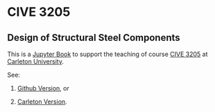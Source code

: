 # CIVE 3205

## Design of Structural Steel Components

This is a [Jupyter Book](https://jupyterbook.org/) to support the teaching of
course 
[CIVE 3205](https://www3.carleton.ca/calendars/ugrad/0910/courses/CIVE/3205.html)
at 
[Carleton University](https://carleton.ca).

See:

1. [Github Version](https://nholtz.github.io/steel1-book/steel_1.html), or

1. [Carleton Version](http://holtz3.cee.carleton.ca/steel1-book/steel_1).
